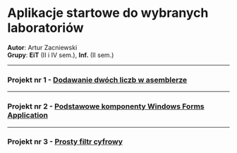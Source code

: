 # Aplikacje startowe do wybranych laboratoriów

**Autor**: Artur Zacniewski  
**Grupy**: **EiT** (II i IV sem.), **Inf.** (II sem.)  


---
### Projekt nr 1 - [Dodawanie dwóch liczb w asemblerze](https://github.com/zacniewski/materials-for-UMG-students/tree/main/ASK_LAB)  

---
### Projekt nr 2 - [Podstawowe komponenty Windows Forms Application](https://github.com/zacniewski/materials-for-UMG-students/tree/main/WFA1)  

---
### Projekt nr 3 - [Prosty filtr cyfrowy](https://github.com/zacniewski/materials-for-UMG-students/tree/main/Lab3)  

